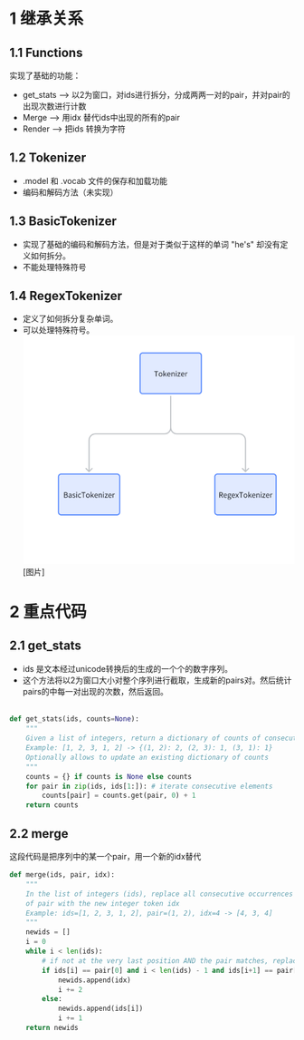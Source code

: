 
# 1 继承关系
## 1.1  Functions 
实现了基础的功能：
- get_stats --> 以2为窗口，对ids进行拆分，分成两两一对的pair，并对pair的出现次数进行计数
- Merge -->   用idx 替代ids中出现的所有的pair
- Render --> 把ids 转换为字符
## 1.2 Tokenizer
- .model 和 .vocab 文件的保存和加载功能
- 编码和解码方法（未实现）
## 1.3 BasicTokenizer
- 实现了基础的编码和解码方法，但是对于类似于这样的单词 "he's" 却没有定义如何拆分。
- 不能处理特殊符号
## 1.4 RegexTokenizer
- 定义了如何拆分复杂单词。
- 可以处理特殊符号。
![img.png](img.png)[图片]
# 2 重点代码
## 2.1 get_stats
- ids 是文本经过unicode转换后的生成的一个个的数字序列。
- 这个方法将以2为窗口大小对整个序列进行截取，生成新的pairs对。然后统计pairs的中每一对出现的次数，然后返回。

```python

def get_stats(ids, counts=None):
    """
    Given a list of integers, return a dictionary of counts of consecutive pairs
    Example: [1, 2, 3, 1, 2] -> {(1, 2): 2, (2, 3): 1, (3, 1): 1}
    Optionally allows to update an existing dictionary of counts
    """
    counts = {} if counts is None else counts
    for pair in zip(ids, ids[1:]): # iterate consecutive elements
        counts[pair] = counts.get(pair, 0) + 1
    return counts
```


## 2.2 merge
这段代码是把序列中的某一个pair，用一个新的idx替代

```python
def merge(ids, pair, idx):
    """
    In the list of integers (ids), replace all consecutive occurrences
    of pair with the new integer token idx
    Example: ids=[1, 2, 3, 1, 2], pair=(1, 2), idx=4 -> [4, 3, 4]
    """
    newids = []
    i = 0
    while i < len(ids):
        # if not at the very last position AND the pair matches, replace it
        if ids[i] == pair[0] and i < len(ids) - 1 and ids[i+1] == pair[1]:
            newids.append(idx)
            i += 2
        else:
            newids.append(ids[i])
            i += 1
    return newids
```
